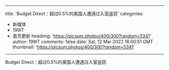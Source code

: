 
---
title: 'Budget Direct：超过0.5%的美国人遭遇过入室盗窃'
categories: 
 - 新媒体
 - 199IT
 - 首页更新
headimg: 'https://picsum.photos/400/300?random=5341'
author: 199IT
comments: false
date: Sat, 12 Mar 2022 18:00:51 GMT
thumbnail: 'https://picsum.photos/400/300?random=5341'
---

<div>   
Budget Direct：超过0.5%的美国人遭遇过入室盗窃  
</div>
            